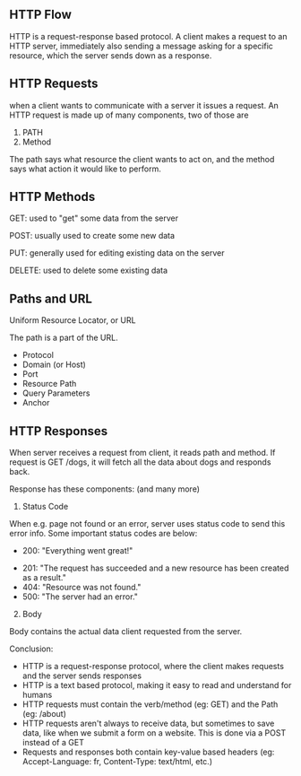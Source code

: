 ## HTTP Flow


HTTP is a request-response based protocol. A client makes a request to an HTTP server, immediately also sending a message asking for a specific resource, which the server sends down as a response. 

## HTTP Requests
when a client wants to communicate with a server it issues a request. An HTTP request is made up of many components, two of those are

1. PATH
2. Method

The path says what resource the client wants to act on, and the method says what action it would like to perform.

## HTTP Methods
GET: used to "get" some data from the server

POST: usually used to create some new data

PUT: generally used for editing existing data on the server

DELETE: used to delete some existing data

## Paths and URL
Uniform Resource Locator, or URL

The path is a part of the URL.

- Protocol
- Domain (or Host)
- Port
- Resource Path
- Query Parameters
- Anchor

## HTTP Responses
When server receives a request from client, it reads path and method. If request is GET /dogs, it will fetch all the data about dogs and responds back. 

Response has these components: (and many more)
1. Status Code

When e.g. page not found or an error, server uses status code to send this error info. 
Some important status codes are below:
* 200: "Everything went great!"
- 201: "The request has succeeded and a new resource has been created as a result."
- 404: "Resource was not found."
- 500: "The server had an error."

2.  Body

Body contains the actual data client requested from the server. 

Conclusion:
- HTTP is a request-response protocol, where the client makes requests and the server sends responses
- HTTP is a text based protocol, making it easy to read and understand for humans
- HTTP requests must contain the verb/method (eg: GET) and the Path (eg: /about)
- HTTP requests aren't always to receive data, but sometimes to save data, like when we submit a form on a website. This is done via a POST instead of a GET
- Requests and responses both contain key-value based headers (eg: Accept-Language: fr, Content-Type: text/html, etc.)